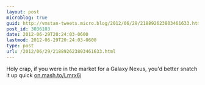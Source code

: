 ```yaml
---
layout: post
microblog: true
guid: http://vmstan-tweets.micro.blog/2012/06/29/218892623803461633.html
post_id: 3036103
date: 2012-06-29T20:24:03-0600
lastmod: 2012-06-29T20:24:03-0600
type: post
url: /2012/06/29/218892623803461633.html
---
```

Holy crap, if you were in the market for a Galaxy Nexus, you'd better snatch it up quick <a href="http://on.mash.to/Lmrx6i">on.mash.to/Lmrx6i</a>
